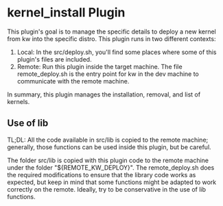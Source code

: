 # kernel_install Plugin

This plugin's goal is to manage the specific details to deploy a new kernel
from kw into the specific distro. This plugin runs in two different contexts:

1. Local: In the src/deploy.sh, you'll find some places where some of this
   plugin's files are included.
2. Remote: Run this plugin inside the target machine. The file remote_deploy.sh
   is the entry point for kw in the dev machine to communicate with the remote
   machine.

In summary, this plugin manages the installation, removal, and list of kernels.

## Use of lib

TL;DL: All the code available in src/lib is copied to the remote machine;
generally, those functions can be used inside this plugin, but be careful.

The folder src/lib is copied with this plugin code to the remote machine under
the folder "${REMOTE_KW_DEPLOY}". The remote_deploy.sh does the required
modifications to ensure that the library code works as expected, but keep in
mind that some functions might be adapted to work correctly on the
remote. Ideally, try to be conservative in the use of lib functions.
